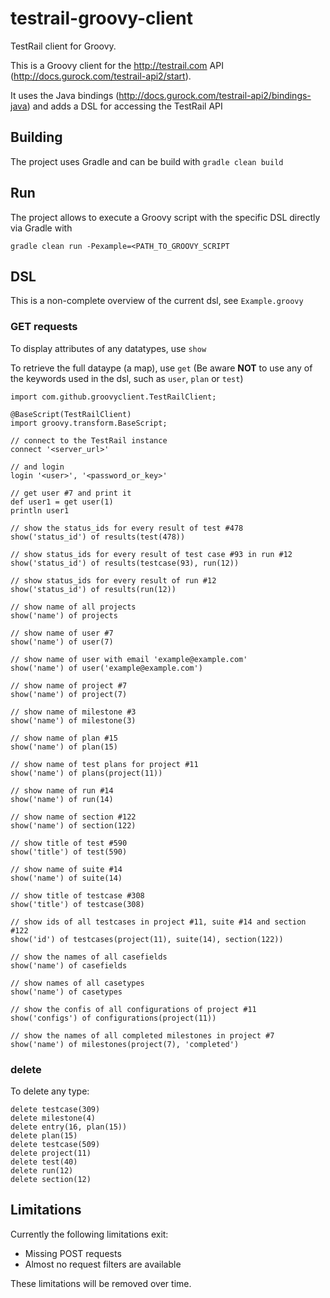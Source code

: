 # testrail-groovy-client
TestRail client for Groovy.

This is a Groovy client for the http://testrail.com API (http://docs.gurock.com/testrail-api2/start).

It uses the Java bindings (http://docs.gurock.com/testrail-api2/bindings-java) and adds a DSL for accessing the TestRail API

## Building ##
The project uses Gradle and can be build with `gradle clean build`

## Run ##
The project allows to execute a Groovy script with the specific DSL directly via Gradle with 

    gradle clean run -Pexample=<PATH_TO_GROOVY_SCRIPT
    
## DSL ##
This is a non-complete overview of the current dsl, see `Example.groovy`

### GET requests ###
To display attributes of any datatypes, use `show`

To retrieve the full dataype (a map), use `get` (Be aware **NOT** to use any of the keywords used in the dsl, such as `user`, `plan` or `test`)

    import com.github.groovyclient.TestRailClient;
    
    @BaseScript(TestRailClient)
    import groovy.transform.BaseScript;
    
    // connect to the TestRail instance
    connect '<server_url>'
    
    // and login
    login '<user>', '<password_or_key>'
    
    // get user #7 and print it
    def user1 = get user(1)
    println user1
    
    // show the status_ids for every result of test #478
    show('status_id') of results(test(478))
    
    // show status_ids for every result of test case #93 in run #12
    show('status_id') of results(testcase(93), run(12))
    
    // show status_ids for every result of run #12
    show('status_id') of results(run(12))
    
    // show name of all projects
    show('name') of projects
    
    // show name of user #7
    show('name') of user(7)
    
    // show name of user with email 'example@example.com'
    show('name') of user('example@example.com')
    
    // show name of project #7
    show('name') of project(7)
    
    // show name of milestone #3
    show('name') of milestone(3)
    
    // show name of plan #15
    show('name') of plan(15)
    
    // show name of test plans for project #11
    show('name') of plans(project(11))
    
    // show name of run #14
    show('name') of run(14)
    
    // show name of section #122
    show('name') of section(122)
    
    // show title of test #590
    show('title') of test(590)
    
    // show name of suite #14
    show('name') of suite(14)
    
    // show title of testcase #308
    show('title') of testcase(308)
    
    // show ids of all testcases in project #11, suite #14 and section #122
    show('id') of testcases(project(11), suite(14), section(122))
    
    // show the names of all casefields
    show('name') of casefields
    
    // show names of all casetypes
    show('name') of casetypes
    
    // show the confis of all configurations of project #11
    show('configs') of configurations(project(11))
    
    // show the names of all completed milestones in project #7
    show('name') of milestones(project(7), 'completed')

### delete ###
To delete any type:

    delete testcase(309)
    delete milestone(4)
    delete entry(16, plan(15))
    delete plan(15)
    delete testcase(509)
    delete project(11)
    delete test(40)
    delete run(12)
    delete section(12)

## Limitations ##
Currently the following limitations exit:
 * Missing POST requests
 * Almost no request filters are available
 
These limitations will be removed over time.
